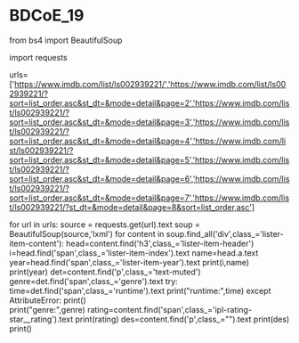 # BDCoE_19
from bs4 import BeautifulSoup

import requests


urls=['https://www.imdb.com/list/ls002939221/','https://www.imdb.com/list/ls002939221/?sort=list_order,asc&st_dt=&mode=detail&page=2','https://www.imdb.com/list/ls002939221/?sort=list_order,asc&st_dt=&mode=detail&page=3','https://www.imdb.com/list/ls002939221/?sort=list_order,asc&st_dt=&mode=detail&page=4','https://www.imdb.com/list/ls002939221/?sort=list_order,asc&st_dt=&mode=detail&page=5','https://www.imdb.com/list/ls002939221/?sort=list_order,asc&st_dt=&mode=detail&page=6','https://www.imdb.com/list/ls002939221/?sort=list_order,asc&st_dt=&mode=detail&page=7','https://www.imdb.com/list/ls002939221/?st_dt=&mode=detail&page=8&sort=list_order,asc']

for url in urls:
	source = requests.get(url).text
	soup = BeautifulSoup(source,'lxml')
	for content in soup.find_all('div',class_='lister-item-content'):
		head=content.find('h3',class_='lister-item-header')
		i=head.find('span',class_='lister-item-index').text
		name=head.a.text
		year=head.find('span',class_='lister-item-year').text
		print(i,name)
		print(year)
		det=content.find('p',class_='text-muted')
		genre=det.find('span',class_='genre').text
		try:
			time=det.find('span',class_='runtime').text
			print("runtime:",time)
		except AttributeError:
			print()		
		print("genre:",genre)
		rating=content.find('span',class_='ipl-rating-star__rating').text
		print(rating)
		des=content.find('p',class_="").text
		print(des)
		print()

